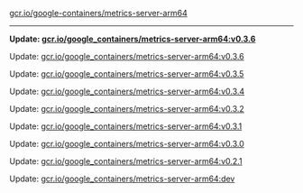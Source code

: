 [gcr.io/google-containers/metrics-server-arm64](https://hub.docker.com/r/cruse/metrics-server-arm64/tags/) 

----
**Update: [gcr.io/google_containers/metrics-server-arm64:v0.3.6](https://hub.docker.com/r/cruse/metrics-server-arm64/tags/)**

Update: [gcr.io/google_containers/metrics-server-arm64:v0.3.6](https://hub.docker.com/r/cruse/metrics-server-arm64/tags/)

Update: [gcr.io/google_containers/metrics-server-arm64:v0.3.5](https://hub.docker.com/r/cruse/metrics-server-arm64/tags/)

Update: [gcr.io/google_containers/metrics-server-arm64:v0.3.4](https://hub.docker.com/r/cruse/metrics-server-arm64/tags/)

Update: [gcr.io/google_containers/metrics-server-arm64:v0.3.2](https://hub.docker.com/r/cruse/metrics-server-arm64/tags/)

Update: [gcr.io/google_containers/metrics-server-arm64:v0.3.1](https://hub.docker.com/r/cruse/metrics-server-arm64/tags/)

Update: [gcr.io/google_containers/metrics-server-arm64:v0.3.0](https://hub.docker.com/r/cruse/metrics-server-arm64/tags/)

Update: [gcr.io/google_containers/metrics-server-arm64:v0.2.1](https://hub.docker.com/r/cruse/metrics-server-arm64/tags/)

Update: [gcr.io/google_containers/metrics-server-arm64:dev](https://hub.docker.com/r/cruse/metrics-server-arm64/tags/)

